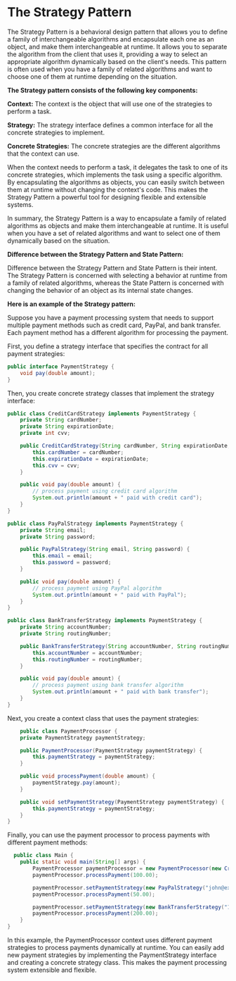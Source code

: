 # The Strategy Pattern

The Strategy Pattern is a behavioral design pattern that allows you to define a family of interchangeable algorithms and encapsulate each one as an object, and make them interchangeable at runtime. It allows you to separate the algorithm from the client that uses it, providing a way to select an appropriate algorithm dynamically based on the client's needs. This pattern is often used when you have a family of related algorithms and want to choose one of them at runtime depending on the situation.

**The Strategy pattern consists of the following key components:**

**Context:** The context is the object that will use one of the strategies to perform a task.

**Strategy:**  The strategy interface defines a common interface for all the concrete strategies to implement.

**Concrete Strategies:** The concrete strategies are the different algorithms that the context can use.

When the context needs to perform a task, it delegates the task to one of its concrete strategies, which implements the task using a specific algorithm. By encapsulating the algorithms as objects, you can easily switch between them at runtime without changing the context's code. This makes the Strategy Pattern a powerful tool for designing flexible and extensible systems.

In summary, the Strategy Pattern is a way to encapsulate a family of related algorithms as objects and make them interchangeable at runtime. It is useful when you have a set of related algorithms and want to select one of them dynamically based on the situation.

**Difference between the Strategy Pattern and State Pattern:**

Difference between the Strategy Pattern and State Pattern is their intent. The Strategy Pattern is concerned with selecting a behavior at runtime from a family of related algorithms, whereas the State Pattern is concerned with changing the behavior of an object as its internal state changes.

**Here is an example of the Strategy pattern:**

Suppose you have a payment processing system that needs to support multiple payment methods such as credit card, PayPal, and bank transfer. Each payment method has a different algorithm for processing the payment.

First, you define a strategy interface that specifies the contract for all payment strategies:
```java
public interface PaymentStrategy {
    void pay(double amount);
}
```

Then, you create concrete strategy classes that implement the strategy interface:

```java
public class CreditCardStrategy implements PaymentStrategy {
    private String cardNumber;
    private String expirationDate;
    private int cvv;

    public CreditCardStrategy(String cardNumber, String expirationDate, int cvv) {
        this.cardNumber = cardNumber;
        this.expirationDate = expirationDate;
        this.cvv = cvv;
    }

    public void pay(double amount) {
        // process payment using credit card algorithm
        System.out.println(amount + " paid with credit card");
    }
}

public class PayPalStrategy implements PaymentStrategy {
    private String email;
    private String password;

    public PayPalStrategy(String email, String password) {
        this.email = email;
        this.password = password;
    }

    public void pay(double amount) {
        // process payment using PayPal algorithm
        System.out.println(amount + " paid with PayPal");
    }
}

public class BankTransferStrategy implements PaymentStrategy {
    private String accountNumber;
    private String routingNumber;

    public BankTransferStrategy(String accountNumber, String routingNumber) {
        this.accountNumber = accountNumber;
        this.routingNumber = routingNumber;
    }

    public void pay(double amount) {
        // process payment using bank transfer algorithm
        System.out.println(amount + " paid with bank transfer");
    }
}

```

Next, you create a context class that uses the payment strategies:

```java
    public class PaymentProcessor {
    private PaymentStrategy paymentStrategy;

    public PaymentProcessor(PaymentStrategy paymentStrategy) {
        this.paymentStrategy = paymentStrategy;
    }

    public void processPayment(double amount) {
        paymentStrategy.pay(amount);
    }

    public void setPaymentStrategy(PaymentStrategy paymentStrategy) {
        this.paymentStrategy = paymentStrategy;
    }
}

```

Finally, you can use the payment processor to process payments with different payment methods:

```java
  public class Main {
    public static void main(String[] args) {
        PaymentProcessor paymentProcessor = new PaymentProcessor(new CreditCardStrategy("1234 5678 9012 3456", "12/23", 123));
        paymentProcessor.processPayment(100.00);

        paymentProcessor.setPaymentStrategy(new PayPalStrategy("john@example.com", "password"));
        paymentProcessor.processPayment(50.00);

        paymentProcessor.setPaymentStrategy(new BankTransferStrategy("123456789", "987654321"));
        paymentProcessor.processPayment(200.00);
    }
}
```

In this example, the PaymentProcessor context uses different payment strategies to process payments dynamically at runtime. You can easily add new payment strategies by implementing the PaymentStrategy interface and creating a concrete strategy class. This makes the payment processing system extensible and flexible.

